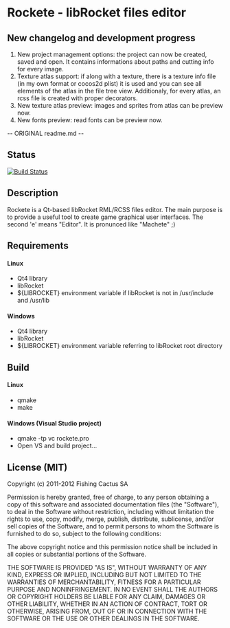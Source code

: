 # Rockete - libRocket files editor

## New changelog and development progress

1. New project management options: the project can now be created, saved and open. It contains informations about paths and cutting info for every image.
2. Texture atlas support: if along with a texture, there is a texture info file (in my own format or cocos2d plist) it is used and you can see all elements of the atlas in the file tree view. Additionaly, for every atlas, an rcss file is created with proper decorators.
3. New texture atlas preview: images and sprites from atlas can be preview now.
4. New fonts preview: read fonts can be preview now.


-- ORIGINAL readme.md --
## Status
[![Build Status](https://secure.travis-ci.org/FishingCactus/Rockete.png?branch=master)](http://travis-ci.org/FishingCactus/Rockete)

## Description
Rockete is a Qt-based libRocket RML/RCSS files editor.
The main purpose is to provide a useful tool to create game graphical user interfaces.
The second 'e' means "Editor".
It is pronunced like "Machete" ;)

## Requirements

#### Linux
- Qt4 library
- libRocket
- ${LIBROCKET} environment variable if libRocket is not in /usr/include and /usr/lib

#### Windows
- Qt4 library
- libRocket
- ${LIBROCKET} environment variable referring to libRocket root directory

## Build

#### Linux
- qmake
- make

#### Windows (Visual Studio project)
- qmake -tp vc rockete.pro
- Open VS and build project...

## License (MIT)
 
 Copyright (c) 2011-2012 Fishing Cactus SA
 
 Permission is hereby granted, free of charge, to any person obtaining a copy
 of this software and associated documentation files (the "Software"), to deal
 in the Software without restriction, including without limitation the rights
 to use, copy, modify, merge, publish, distribute, sublicense, and/or sell
 copies of the Software, and to permit persons to whom the Software is
 furnished to do so, subject to the following conditions:

 The above copyright notice and this permission notice shall be included in
 all copies or substantial portions of the Software.
  
 THE SOFTWARE IS PROVIDED "AS IS", WITHOUT WARRANTY OF ANY KIND, EXPRESS OR
 IMPLIED, INCLUDING BUT NOT LIMITED TO THE WARRANTIES OF MERCHANTABILITY,
 FITNESS FOR A PARTICULAR PURPOSE AND NONINFRINGEMENT. IN NO EVENT SHALL THE
 AUTHORS OR COPYRIGHT HOLDERS BE LIABLE FOR ANY CLAIM, DAMAGES OR OTHER
 LIABILITY, WHETHER IN AN ACTION OF CONTRACT, TORT OR OTHERWISE, ARISING FROM,
 OUT OF OR IN CONNECTION WITH THE SOFTWARE OR THE USE OR OTHER DEALINGS IN
 THE SOFTWARE.
